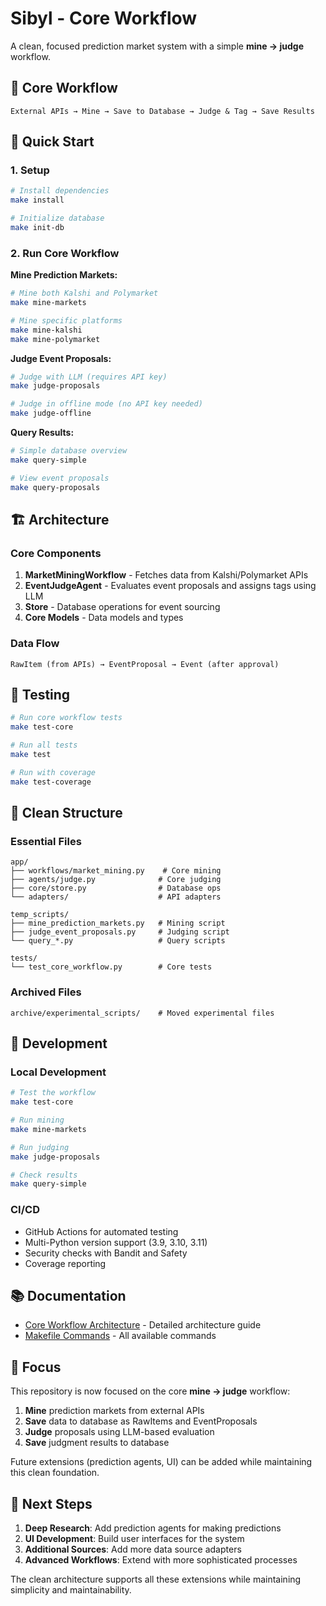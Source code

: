 # Sibyl - Core Workflow

A clean, focused prediction market system with a simple **mine → judge** workflow.

## 🎯 Core Workflow

```
External APIs → Mine → Save to Database → Judge & Tag → Save Results
```

## 🚀 Quick Start

### 1. Setup
```bash
# Install dependencies
make install

# Initialize database
make init-db
```

### 2. Run Core Workflow

**Mine Prediction Markets:**
```bash
# Mine both Kalshi and Polymarket
make mine-markets

# Mine specific platforms
make mine-kalshi
make mine-polymarket
```

**Judge Event Proposals:**
```bash
# Judge with LLM (requires API key)
make judge-proposals

# Judge in offline mode (no API key needed)
make judge-offline
```

**Query Results:**
```bash
# Simple database overview
make query-simple

# View event proposals
make query-proposals
```

## 🏗️ Architecture

### Core Components

1. **MarketMiningWorkflow** - Fetches data from Kalshi/Polymarket APIs
2. **EventJudgeAgent** - Evaluates event proposals and assigns tags using LLM
3. **Store** - Database operations for event sourcing
4. **Core Models** - Data models and types

### Data Flow

```
RawItem (from APIs) → EventProposal → Event (after approval)
```

## 🧪 Testing

```bash
# Run core workflow tests
make test-core

# Run all tests
make test

# Run with coverage
make test-coverage
```

## 📁 Clean Structure

### Essential Files
```
app/
├── workflows/market_mining.py    # Core mining
├── agents/judge.py              # Core judging
├── core/store.py                # Database ops
└── adapters/                    # API adapters

temp_scripts/
├── mine_prediction_markets.py   # Mining script
├── judge_event_proposals.py     # Judging script
└── query_*.py                   # Query scripts

tests/
└── test_core_workflow.py        # Core tests
```

### Archived Files
```
archive/experimental_scripts/    # Moved experimental files
```

## 🔧 Development

### Local Development
```bash
# Test the workflow
make test-core

# Run mining
make mine-markets

# Run judging
make judge-proposals

# Check results
make query-simple
```

### CI/CD
- GitHub Actions for automated testing
- Multi-Python version support (3.9, 3.10, 3.11)
- Security checks with Bandit and Safety
- Coverage reporting

## 📚 Documentation

- [Core Workflow Architecture](docs/CORE_WORKFLOW.md) - Detailed architecture guide
- [Makefile Commands](Makefile) - All available commands

## 🎯 Focus

This repository is now focused on the core **mine → judge** workflow:

1. **Mine** prediction markets from external APIs
2. **Save** data to database as RawItems and EventProposals  
3. **Judge** proposals using LLM-based evaluation
4. **Save** judgment results to database

Future extensions (prediction agents, UI) can be added while maintaining this clean foundation.

## 🚀 Next Steps

1. **Deep Research**: Add prediction agents for making predictions
2. **UI Development**: Build user interfaces for the system
3. **Additional Sources**: Add more data source adapters
4. **Advanced Workflows**: Extend with more sophisticated processes

The clean architecture supports all these extensions while maintaining simplicity and maintainability.
